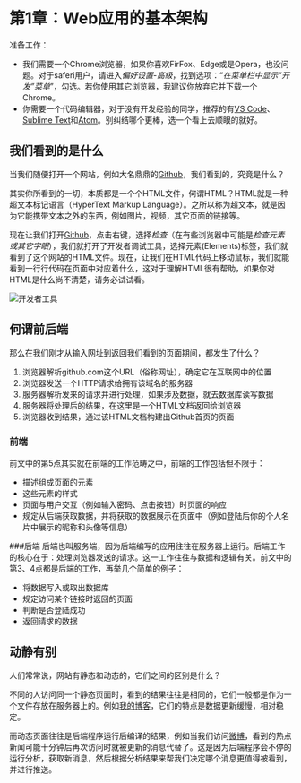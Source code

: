 # 第1章：Web应用的基本架构

准备工作：
- 我们需要一个Chrome浏览器，如果你喜欢FirFox、Edge或是Opera，也没问题。对于saferi用户，请进入*偏好设置-高级*，找到选项：“*在菜单栏中显示“开发”菜单*”，勾选。若你使用其它浏览器，我建议你放弃它并下载一个Chrome。
- 你需要一个代码编辑器，对于没有开发经验的同学，推荐的有[VS Code](https://code.visualstudio.com/)、[Sublime Text](https://www.sublimetext.com/)和[Atom](https://atom.io/)。别纠结哪个更棒，选一个看上去顺眼的就好。


## 我们看到的是什么

当我们随便打开一个网站，例如大名鼎鼎的[Github](https://github.com)，我们看到的，究竟是什么？

其实你所看到的一切，本质都是一个个HTML文件，何谓HTML？HTML就是一种超文本标记语言（HyperText Markup Language）。之所以称为超文本，就是因为它能携带文本之外的东西，例如图片，视频，其它页面的链接等。

现在让我们打开[Github](https://github.com)，点击右键，选择*检查*（在有些浏览器中可能是*检查元素或其它字眼*），我们就打开了开发者调试工具，选择元素(Elements)标签，我们就看到了这个网站的HTML文件。现在，让我们在HTML代码上移动鼠标，我们就能看到一行行代码在页面中对应着什么，这对于理解HTML很有帮助，如果你对HTML是什么尚不清楚，请务必试试看。

![开发者工具](http://oanr6klwj.bkt.clouddn.com/book/web_app/web_dev_tool.png)

## 何谓前后端
那么在我们刚才从输入网址到返回我们看到的页面期间，都发生了什么？

1. 浏览器解析github.com这个URL（俗称网址），确定它在互联网中的位置
2. 浏览器发送一个HTTP请求给拥有该域名的服务器
3. 服务器解析发来的请求并进行处理，如果涉及数据，就去数据库读写数据
4. 服务器将处理后的结果，在这里是一个HTML文档返回给浏览器
5. 浏览器收到结果，通过该HTML文档构建出Github首页的页面

### 前端
前文中的第5点其实就在前端的工作范畴之中，前端的工作包括但不限于：
- 描述组成页面的元素
- 这些元素的样式
- 页面与用户交互（例如输入密码、点击按钮）时页面的响应
- 规定从后端获取数据，并将获取的数据展示在页面中（例如登陆后你的个人名片中展示的昵称和头像等信息）

###后端
后端也叫服务端，因为后端编写的应用往往在服务器上运行。后端工作的核心在于：处理浏览器发送的请求。这一工作往往与数据和逻辑有关。前文中的第3、4点都是后端的工作，再举几个简单的例子：
- 将数据写入或取出数据库
- 规定访问某个链接时返回的页面
- 判断是否登陆成功
- 返回请求的数据


## 动静有别
人们常常说，网站有静态和动态的，它们之间的区别是什么？

不同的人访问同一个静态页面时，看到的结果往往是相同的，它们一般都是作为一个文件存放在服务器上的。例如[我的博客](lovin0730.github.io)，它们的特点是数据更新缓慢，相对稳定。

而动态页面往往是后端程序运行后编译的结果，例如当我们访问[微博](weibo.com)，看到的热点新闻可能十分钟后再次访问时就被更新的消息代替了。这是因为后端程序会不停的运行分析，获取新消息，然后根据分析结果来帮我们决定哪个消息更值得被看到，并进行推送。
